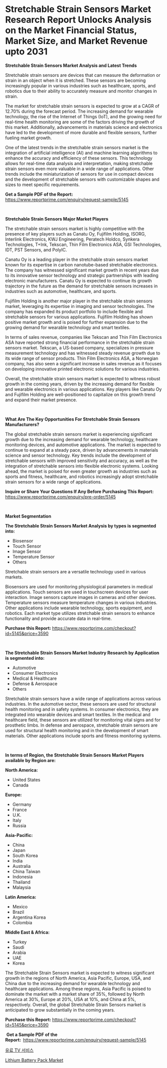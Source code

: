 <p><h1>Stretchable Strain Sensors Market Research Report Unlocks Analysis on the Market Financial Status, Market Size, and Market Revenue upto 2031</h1></p><p><strong>Stretchable Strain Sensors Market Analysis and Latest Trends</strong></p>
<p><p>Stretchable strain sensors are devices that can measure the deformation or strain in an object when it is stretched. These sensors are becoming increasingly popular in various industries such as healthcare, sports, and robotics due to their ability to accurately measure and monitor changes in strain.</p><p>The market for stretchable strain sensors is expected to grow at a CAGR of 12.70% during the forecast period. The increasing demand for wearable technology, the rise of the Internet of Things (IoT), and the growing need for real-time health monitoring are some of the factors driving the growth of this market. Additionally, advancements in materials science and electronics have led to the development of more durable and flexible sensors, further fueling market growth.</p><p>One of the latest trends in the stretchable strain sensors market is the integration of artificial intelligence (AI) and machine learning algorithms to enhance the accuracy and efficiency of these sensors. This technology allows for real-time data analysis and interpretation, making stretchable strain sensors even more valuable in a wide range of applications. Other trends include the miniaturization of sensors for use in compact devices and the development of stretchable sensors with customizable shapes and sizes to meet specific requirements.</p></p>
<p><strong>Get a Sample PDF of the Report:&nbsp;</strong> <a href="https://www.reportprime.com/enquiry/request-sample/5145">https://www.reportprime.com/enquiry/request-sample/5145</a></p>
<p>&nbsp;</p>
<p><strong>Stretchable Strain Sensors Major Market Players</strong></p>
<p><p>The stretchable strain sensors market is highly competitive with the presence of key players such as Canatu Oy, Fujifilm Holding, ISORG, Interlink Electronics, KWJ Engineering, Peratech Holdco, Synkera Technologies, T+Ink, Tekscan, Thin Film Electronics ASA, GSI Technologies, IDT, PST Sensors, and PolyIC.</p><p>Canatu Oy is a leading player in the stretchable strain sensors market known for its expertise in carbon nanotube-based stretchable electronics. The company has witnessed significant market growth in recent years due to its innovative sensor technology and strategic partnerships with leading electronic manufacturers. Canatu Oy is expected to continue its growth trajectory in the future as the demand for stretchable sensors increases in industries such as automotive, healthcare, and sports.</p><p>Fujifilm Holding is another major player in the stretchable strain sensors market, leveraging its expertise in imaging and sensor technologies. The company has expanded its product portfolio to include flexible and stretchable sensors for various applications. Fujifilm Holding has shown positive market growth and is poised for further expansion due to the growing demand for wearable technology and smart textiles.</p><p>In terms of sales revenue, companies like Tekscan and Thin Film Electronics ASA have reported strong financial performance in the stretchable strain sensors market. Tekscan, a US-based company, specializes in pressure measurement technology and has witnessed steady revenue growth due to its wide range of sensor products. Thin Film Electronics ASA, a Norwegian company, has also seen a significant increase in sales revenue as it focuses on developing innovative printed electronic solutions for various industries.</p><p>Overall, the stretchable strain sensors market is expected to witness robust growth in the coming years, driven by the increasing demand for flexible and wearable electronics in various applications. Key players like Canatu Oy and Fujifilm Holding are well-positioned to capitalize on this growth trend and expand their market presence.</p></p>
<p>&nbsp;</p>
<p><strong>What Are The Key Opportunities For Stretchable Strain Sensors Manufacturers?</strong></p>
<p><p>The global stretchable strain sensors market is experiencing significant growth due to the increasing demand for wearable technology, healthcare monitoring devices, and automotive applications. The market is expected to continue to expand at a steady pace, driven by advancements in materials science and sensor technology. Key trends include the development of stretchable sensors with improved sensitivity and accuracy, as well as the integration of stretchable sensors into flexible electronic systems. Looking ahead, the market is poised for even greater growth as industries such as sports and fitness, healthcare, and robotics increasingly adopt stretchable strain sensors for a wide range of applications.</p></p>
<p><strong>Inquire or Share Your Questions If Any Before Purchasing This Report:</strong> <a href="https://www.reportprime.com/enquiry/pre-order/5145">https://www.reportprime.com/enquiry/pre-order/5145</a></p>
<p>&nbsp;</p>
<p><strong>Market Segmentation</strong></p>
<p><strong>The Stretchable Strain Sensors Market Analysis by types is segmented into:</strong></p>
<p><ul><li>Biosensor</li><li>Touch Sensor</li><li>Image Sensor</li><li>Temperature Sensor</li><li>Others</li></ul></p>
<p><p>Stretchable strain sensors are a versatile technology used in various markets. </p><p>Biosensors are used for monitoring physiological parameters in medical applications. Touch sensors are used in touchscreen devices for user interaction. Image sensors capture images in cameras and other devices. Temperature sensors measure temperature changes in various industries. Other applications include wearable technology, sports equipment, and robotics. Each market type utilizes stretchable strain sensors to enhance functionality and provide accurate data in real-time.</p></p>
<p><strong>Purchase this Report:&nbsp;</strong><a href="https://www.reportprime.com/checkout?id=5145&price=3590">https://www.reportprime.com/checkout?id=5145&price=3590</a></p>
<p>&nbsp;</p>
<p><strong>The Stretchable Strain Sensors Market Industry Research by Application is segmented into:</strong></p>
<p><ul><li>Automotive</li><li>Consumer Electronics</li><li>Medical & Healthcare</li><li>Defense & Aerospace</li><li>Others</li></ul></p>
<p><p>Stretchable strain sensors have a wide range of applications across various industries. In the automotive sector, these sensors are used for structural health monitoring and in safety systems. In consumer electronics, they are integrated into wearable devices and smart textiles. In the medical and healthcare field, these sensors are utilized for monitoring vital signs and for prosthetic limbs. In defense and aerospace, stretchable strain sensors are used for structural health monitoring and in the development of smart materials. Other applications include sports and fitness monitoring systems.</p></p>
<p>&nbsp;</p>
<p><strong>In terms of Region, the Stretchable Strain Sensors Market Players available by Region are:</strong></p>
<p>
    <p> <strong> North America: </strong>
        <ul>
            <li>United States</li>
            <li>Canada</li>
        </ul>
        </p> 
    <p> <strong> Europe: </strong>
        <ul>
            <li>Germany</li>
            <li>France</li>
            <li>U.K.</li>
            <li>Italy</li>
            <li>Russia</li>
        </ul>
        </p> 
    <p> <strong> Asia-Pacific: </strong>
        <ul>
            <li>China</li>
            <li>Japan</li>
            <li>South Korea</li>
            <li>India</li>
            <li>Australia</li>
            <li>China Taiwan</li>
            <li>Indonesia</li>
            <li>Thailand</li>
            <li>Malaysia</li>
        </ul>
        </p> 
    <p> <strong> Latin America: </strong>
        <ul>
            <li>Mexico</li>
            <li>Brazil</li>
            <li>Argentina Korea</li>
            <li>Colombia</li>
        </ul>
        </p> 
    <p> <strong> Middle East & Africa: </strong>
        <ul>
            <li>Turkey</li>
            <li>Saudi</li>
            <li>Arabia</li>
            <li>UAE</li>
            <li>Korea</li>
        </ul>
    </p>
    </p>
<p><p>The Stretchable Strain Sensors market is expected to witness significant growth in the regions of North America, Asia Pacific, Europe, USA, and China due to the increasing demand for wearable technology and healthcare applications. Among these regions, Asia Pacific is poised to dominate the market with a market share of 35%, followed by North America at 30%, Europe at 20%, USA at 10%, and China at 5%, respectively. Overall, the global Stretchable Strain Sensors market is anticipated to grow substantially in the coming years.</p></p>
<p><strong>Purchase this Report: </strong><a href="https://www.reportprime.com/checkout?id=5145&price=3590">https://www.reportprime.com/checkout?id=5145&price=3590</a></p>
<p>&nbsp;<strong>Get a Sample PDF of the Report:&nbsp;&nbsp;</strong><a href="https://www.reportprime.com/enquiry/request-sample/5145">https://www.reportprime.com/enquiry/request-sample/5145</a></p>
<p><strong></strong></p>
<p><p><a href="https://github.com/laholand/Market-Research-Report-List-3/blob/main/606976714339.md">유료 TV 서비스</a></p><p><a href="https://github.com/JameTravis/Market-Research-Report-List-4/blob/main/lithium-battery-pack-market.md">Lithium Battery Pack Market</a></p></p>